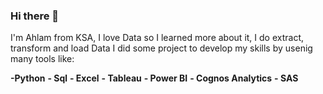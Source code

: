 ### Hi there 👋

I'm Ahlam from KSA, I love Data so I learned more about it, I do extract, transform and load Data 
I did some project to develop my skills by usenig many tools like:


**-Python**
**- Sql**
**- Excel**
**- Tableau**
**- Power BI**
**- Cognos Analytics**
**- SAS**
